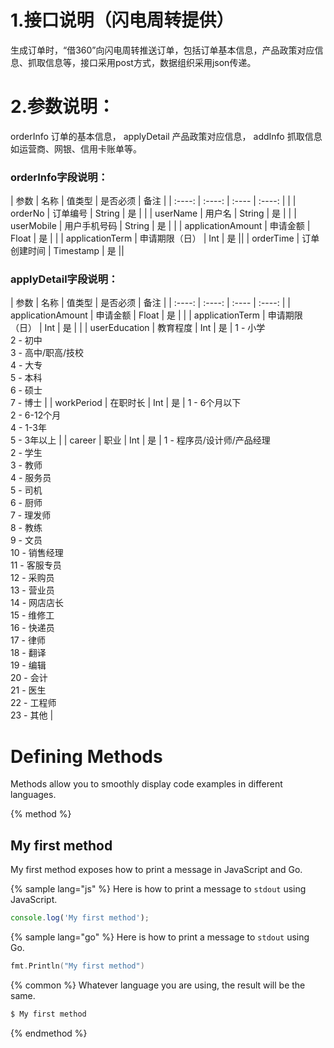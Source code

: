 # 1.接口说明（闪电周转提供）
生成订单时，“借360”向闪电周转推送订单，包括订单基本信息，产品政策对应信息、抓取信息等，接口采用post方式，数据组织采用json传递。
# 2.参数说明：
orderInfo 订单的基本信息， applyDetail 产品政策对应信息， addInfo 抓取信息如运营商、网银、信用卡账单等。
### orderInfo字段说明：
| 参数 | 名称 | 值类型 | 是否必须 | 备注 |
| :----: | :----: | :---- | :----: |  |
| orderNo | 订单编号 | String | 是 |  |
| userName | 用户名 | String | 是 |  |
| userMobile | 用户手机号码 | String | 是 |  |
| applicationAmount | 申请金额 | Float | 是 |  |
| applicationTerm | 申请期限（日） | Int | 是 ||
| orderTime | 订单创建时间 | Timestamp | 是 ||  

### applyDetail字段说明：
| 参数 | 名称 | 值类型 | 是否必须 | 备注 |
| :----: | :----: | :---- | :----: |
| applicationAmount | 申请金额	 | Float | 是 |  |
| applicationTerm | 申请期限（日） | Int | 是 |  |
| userEducation | 教育程度 | Int | 是 | 1 - 小学<br>2 - 初中<br>3 - 高中/职高/技校<br>4 - 大专<br>5 - 本科<br>6 - 硕士<br>7 - 博士 |
| workPeriod | 在职时长 | Int | 是 | 1 - 6个月以下<br>2 - 6-12个月<br>4 - 1-3年<br>5 - 3年以上 |
| career | 职业 | Int | 是 | 1 - 程序员/设计师/产品经理<br>2 - 学生<br>3 - 教师<br>4 - 服务员<br>5 - 司机<br>6 - 厨师<br>7 - 理发师<br>8 - 教练<br>9 - 文员<br>10 - 销售经理<br>11 - 客服专员<br>12 - 采购员<br>13 - 营业员<br>14 - 网店店长<br>15 - 维修工<br>16 - 快递员<br>17 - 律师<br>18 - 翻译<br>19 - 编辑<br>20 - 会计<br>21 - 医生<br>22 - 工程师<br>23 - 其他 |











# Defining Methods

Methods allow you to smoothly display code examples in different languages.

{% method %}
## My first method

My first method exposes how to print a message in JavaScript and Go.

{% sample lang="js" %}
Here is how to print a message to `stdout` using JavaScript.

```js
console.log('My first method');
```

{% sample lang="go" %}
Here is how to print a message to `stdout` using Go.

```go
fmt.Println("My first method")
```

{% common %}
Whatever language you are using, the result will be the same.

```bash
$ My first method
```
{% endmethod %}
